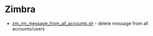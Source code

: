 # Zimbra

  * [zm_rm_message_from_all_accounts.sh](https://github.com/romale/Zimbra/blob/master/zm_rm_message_from_all_accounts.sh) - delete message from all accounts/users
